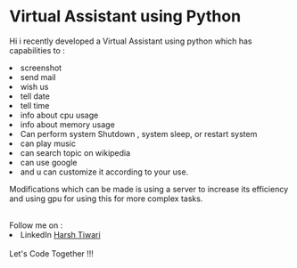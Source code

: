 # Virtual Assistant using Python
Hi i recently developed a Virtual Assistant using python which has capabilities to : 
<li>screenshot
<li>send mail
<li>wish us
<li>tell date
<li>tell time
<li>info about cpu usage
<li>info about memory usage
<li>Can perform system Shutdown , system sleep, or restart system
<li>can play music
<li>can search topic on wikipedia
<li>can use google
<li>and u can customize it according to your use.
  
Modifications which can be made is using a server to increase its efficiency and using gpu for using this for more complex tasks.

<br>
Follow me on :
<li>LinkedIn <a href="https://www.linkedin.com/in/harsh-tiwari-a65406179">Harsh Tiwari</a>
<br><br>
Let's Code Together !!!
